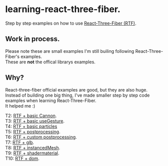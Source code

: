 # learning-react-three-fiber. 
Step by step examples on how to use [React-Three-Fiber (RTF)](https://github.com/react-spring/react-three-fiber). 

## Work in process.   
Please note these are small examples I'm still builing following React-Three-Fiber's examples.  
These are **not** the offical librarys examples.  

## Why?
React-three-fiber official examples are good, but they are also huge.   
Instead of building one big thing, I've made smaller step by step code examples when learning React-Three-Fiber.   
It helped me :)


T2: [RTF + basic Cannon](https://codesandbox.io/s/t2-react-three-fiber-cannon-g2q0w).   
T3: [RTF + basic useGesture](https://codesandbox.io/s/t3-react-three-fiber-usegesture-grewc).   
T4: [RTF + basic particles](https://codesandbox.io/s/t4-react-three-fiber-particles-3lzob)    
T5: [RTF + postprocessing](https://codesandbox.io/s/t5-react-three-fiber-post-processing-khe7l).   
T6: [RTF + custom postprocessing](https://codesandbox.io/s/t6-react-three-fiber-custom-post-processing-x3tz7).   
T7: [RTF + glb](https://codesandbox.io/s/t7-react-three-fiber-glb-edm80).   
T8: [RTF + instancedMesh](https://codesandbox.io/s/t8-react-three-fiber-instancedmesh-rpytg).   
T9: [RTF + shadermaterial](https://codesandbox.io/s/t9-react-three-fiber-shadermaterial-gw4dm).   
T10: [RTF + dom](https://codesandbox.io/s/t10-react-three-fiber-dom-ygu51).   
